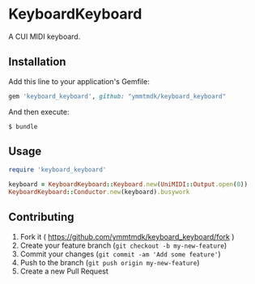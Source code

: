 # KeyboardKeyboard

A CUI MIDI keyboard.

## Installation

Add this line to your application's Gemfile:

```ruby
gem 'keyboard_keyboard', github: "ymmtmdk/keyboard_keyboard"
```

And then execute:

    $ bundle

## Usage

```ruby
require 'keyboard_keyboard'

keyboard = KeyboardKeyboard::Keyboard.new(UniMIDI::Output.open(0))
KeyboardKeyboard::Conductor.new(keyboard).busywork
```

## Contributing

1. Fork it ( https://github.com/ymmtmdk/keyboard_keyboard/fork )
2. Create your feature branch (`git checkout -b my-new-feature`)
3. Commit your changes (`git commit -am 'Add some feature'`)
4. Push to the branch (`git push origin my-new-feature`)
5. Create a new Pull Request
